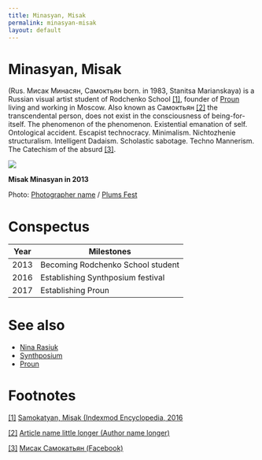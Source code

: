 ```yaml
---
title: Minasyan, Misak
permalink: minasyan-misak
layout: default
---
```


# Minasyan, Misak
(Rus. Мисак Минасян, Самоктьян born. in 1983, Stanitsa Marianskaya) is a Russian visual artist student of Rodchenko School <span id="a1">[\[1\]](#f1)</span>, founder of [Proun](proun-movement) living and working in Moscow. Also known as Самоктьян <span id="a2">[\[2\]](#f2)</span> the transcendental person, does not exist in the consciousness of being-for-itself. The phenomenon of the phenomenon. Existential emanation of self. Ontological accident. Escapist technocracy. Minimalism. Nichtozhenie structuralism. Intelligent Dadaism. Scholastic sabotage. Techno Mannerism. The Catechism of the absurd <span id="a3">[\[3\]](#f3)</span>.

![](http://plumsfest.ru/img/artists/2013/misak.jpg)

**Misak Minasyan in 2013**

Photo: [Photographer name](http://example.net/) / [Plums Fest](http://plumsfest.ru/samokatyan/)

# Conspectus

|Year|Milestones|
|----|---------|
|2013|Becoming Rodchenko School student|
|2016|Establishing Synthposium festival|
|2017|Establishing Proun|

# See also

- [Nina Rasiuk](rasiuk-nina)
- [Synthposium](synthposium-festival)
- [Proun](proun-movement)

# Footnotes

[[1]](#a1) <span id="f1"></span> [Samokatyan, Misak (Indexmod Encyclopedia, 2016](https://sites.google.com/site/indexmodencyclopedia/samokatyan-misak)

[[2]](#a2) <span id="f2"></span> [Article name little longer (Author name longer)](https://readymag.com/proun/misak/)

[[3]](#a3) <span id="f3"></span> [Мисак Самокатьян (Facebook)](https://www.facebook.com/misak.samokatyan)
